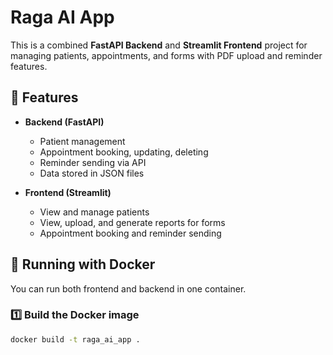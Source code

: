 # Raga AI App

This is a combined **FastAPI Backend** and **Streamlit Frontend** project for managing patients, appointments, and forms with PDF upload and reminder features.

## 📌 Features
- **Backend (FastAPI)**
  - Patient management
  - Appointment booking, updating, deleting
  - Reminder sending via API
  - Data stored in JSON files

- **Frontend (Streamlit)**
  - View and manage patients
  - View, upload, and generate reports for forms
  - Appointment booking and reminder sending

## 🚀 Running with Docker
You can run both frontend and backend in one container.

### 1️⃣ Build the Docker image
```bash
docker build -t raga_ai_app .
